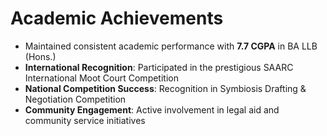 # Academic Achievements

- Maintained consistent academic performance with **7.7 CGPA** in BA LLB (Hons.)
- **International Recognition**: Participated in the prestigious SAARC International Moot Court Competition
- **National Competition Success**: Recognition in Symbiosis Drafting & Negotiation Competition
- **Community Engagement**: Active involvement in legal aid and community service initiatives
